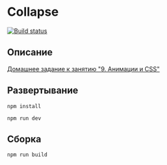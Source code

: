 # Collapse

[![Build status](https://ci.appveyor.com/api/projects/status/xo3bqwhfn9bis24w?svg=true)](https://ci.appveyor.com/project/neondoll/ahj-homeworks-anim-collapse)

## Описание

[Домашнее задание к занятию "9. Анимации и CSS"](https://github.com/netology-code/ahj-homeworks/tree/AHJ-50/anim#collapse)

## Развертывание

```npm install```

```npm run dev```

## Сборка

```npm run build```
